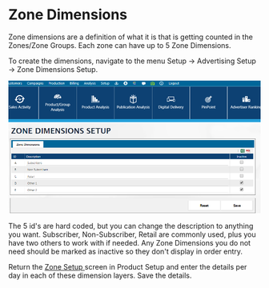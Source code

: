 # Zone Dimensions

Zone dimensions are a definition of what it is that is getting counted in the Zones/Zone Groups. Each zone can have up to 5 Zone Dimensions.

To create the dimensions, navigate to the menu Setup -> Advertising Setup -> Zone Dimensions Setup.

![](<../../../../.gitbook/assets/5 (67).png>)

The 5 id's are hard coded, but you can change the description to anything you want. Subscriber, Non-Subscriber, Retail are commonly used, plus you have two others to work with if needed. Any Zone Dimensions you do not need should be marked as inactive so they don't display in order entry.

Return the [Zone Setup ](../product-setup/products/issue-based-setup/preprint-zones-zone-configration.md)screen in Product Setup and enter the details per day in each of these dimension layers. Save the details.

### &#x20;<a href="#_toc21458135" id="_toc21458135"></a>
